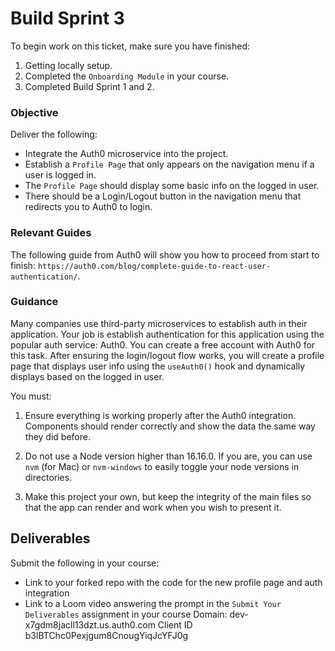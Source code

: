 # Build Sprint 3

To begin work on this ticket, make sure you have finished: 
1. Getting locally setup. 
2. Completed the `Onboarding Module` in your course. 
3. Completed Build Sprint 1 and 2. 

### Objective

Deliver the following: 

- Integrate the Auth0 microservice into the project.
- Establish a `Profile Page` that only appears on the navigation menu if a user is logged in. 
- The `Profile Page` should display some basic info on the logged in user. 
- There should be a Login/Logout button in the navigation menu that redirects you to Auth0 to login. 

### Relevant Guides

The following guide from Auth0 will show you how to proceed from start to finish: `https://auth0.com/blog/complete-guide-to-react-user-authentication/`.

### Guidance

Many companies use third-party microservices to establish auth in their application. Your job is establish authentication for this application using the popular auth service: Auth0. You can create a free account with Auth0 for this task. After ensuring the login/logout flow works, you will create a profile page that displays user info using the `useAuth0()` hook and dynamically displays based on the logged in user. 

You must: 

1. Ensure everything is working properly after the Auth0 integration. Components should render correctly and show the data the same way they did before. 

2. Do not use a Node version higher than 16.16.0. If you are, you can use `nvm` (for Mac) or `nvm-windows` to easily toggle your node versions in directories. 

3. Make this project your own, but keep the integrity of the main files so that the app can render and work when you wish to present it. 

## Deliverables 

Submit the following in your course: 

- Link to your forked repo with the code for the new profile page and auth integration
- Link to a Loom video answering the prompt in the `Submit Your Deliverables` assignment in your course
Domain:
dev-x7gdm8jacll13dzt.us.auth0.com
Client ID
b3lBTChc0Pexjgum8CnougYiqJcYFJ0g